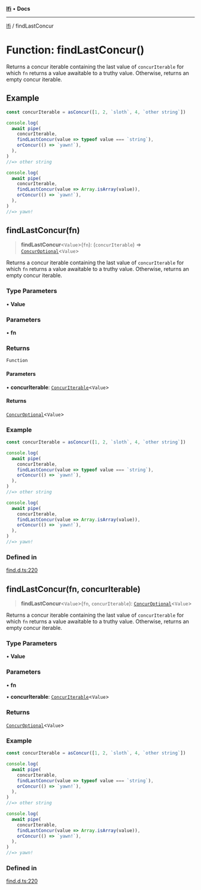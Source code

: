 [**lfi**](../readme.md) • **Docs**

---

[lfi](../globals.md) / findLastConcur

# Function: findLastConcur()

Returns a concur iterable containing the last value of `concurIterable` for
which `fn` returns a value awaitable to a truthy value. Otherwise, returns an
empty concur iterable.

## Example

```js
const concurIterable = asConcur([1, 2, `sloth`, 4, `other string`])

console.log(
  await pipe(
    concurIterable,
    findLastConcur(value => typeof value === `string`),
    orConcur(() => `yawn!`),
  ),
)
//=> other string

console.log(
  await pipe(
    concurIterable,
    findLastConcur(value => Array.isArray(value)),
    orConcur(() => `yawn!`),
  ),
)
//=> yawn!
```

## findLastConcur(fn)

> **findLastConcur**\<`Value`\>(`fn`): (`concurIterable`) =>
> [`ConcurOptional`](../type-aliases/ConcurOptional.md)\<`Value`\>

Returns a concur iterable containing the last value of `concurIterable` for
which `fn` returns a value awaitable to a truthy value. Otherwise, returns an
empty concur iterable.

### Type Parameters

• **Value**

### Parameters

• **fn**

### Returns

`Function`

#### Parameters

• **concurIterable**:
[`ConcurIterable`](../type-aliases/ConcurIterable.md)\<`Value`\>

#### Returns

[`ConcurOptional`](../type-aliases/ConcurOptional.md)\<`Value`\>

### Example

```js
const concurIterable = asConcur([1, 2, `sloth`, 4, `other string`])

console.log(
  await pipe(
    concurIterable,
    findLastConcur(value => typeof value === `string`),
    orConcur(() => `yawn!`),
  ),
)
//=> other string

console.log(
  await pipe(
    concurIterable,
    findLastConcur(value => Array.isArray(value)),
    orConcur(() => `yawn!`),
  ),
)
//=> yawn!
```

### Defined in

[find.d.ts:220](https://github.com/TomerAberbach/lfi/blob/dd796c78d3ff68ae7bf4a0272b3cbeca688438e7/src/operations/find.d.ts#L220)

## findLastConcur(fn, concurIterable)

> **findLastConcur**\<`Value`\>(`fn`, `concurIterable`):
> [`ConcurOptional`](../type-aliases/ConcurOptional.md)\<`Value`\>

Returns a concur iterable containing the last value of `concurIterable` for
which `fn` returns a value awaitable to a truthy value. Otherwise, returns an
empty concur iterable.

### Type Parameters

• **Value**

### Parameters

• **fn**

• **concurIterable**:
[`ConcurIterable`](../type-aliases/ConcurIterable.md)\<`Value`\>

### Returns

[`ConcurOptional`](../type-aliases/ConcurOptional.md)\<`Value`\>

### Example

```js
const concurIterable = asConcur([1, 2, `sloth`, 4, `other string`])

console.log(
  await pipe(
    concurIterable,
    findLastConcur(value => typeof value === `string`),
    orConcur(() => `yawn!`),
  ),
)
//=> other string

console.log(
  await pipe(
    concurIterable,
    findLastConcur(value => Array.isArray(value)),
    orConcur(() => `yawn!`),
  ),
)
//=> yawn!
```

### Defined in

[find.d.ts:220](https://github.com/TomerAberbach/lfi/blob/dd796c78d3ff68ae7bf4a0272b3cbeca688438e7/src/operations/find.d.ts#L220)
